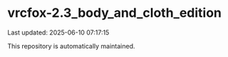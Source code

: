 # vrcfox-2.3_body_and_cloth_edition

Last updated: 2025-06-10 07:17:15

This repository is automatically maintained.
